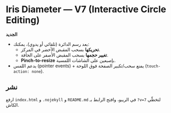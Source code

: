 
# Iris Diameter — V7 (Interactive Circle Editing)

**الجديد**
- بعد رسم الدائرة (تلقائي أو يدوي)، يمكنك:
  - **تحريكها** بسحب المقبض الأخضر في المركز.
  - **تغيير حجمها** بسحب المقبض الأصفر على الحافة.
  - **Pinch-to-resize** بإصبعين على الشاشات اللمسية.
- يدعم اللمس (pointer events) + يمنع سحب/تكبير الصفحة فوق اللوحة (`touch-action: none`).

## نشر
ارفع `index.html` و `.nojekyll` و `README.md` في الريبو، وافتح الرابط بـ `?v=7` لتخطّي الكاش.
